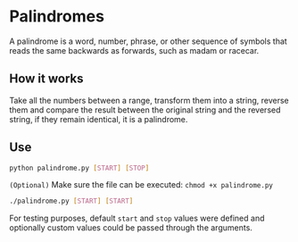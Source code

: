 # Palindromes

A palindrome is a word, number, phrase, or other sequence of symbols that reads the same backwards as forwards, such as madam or racecar.

## How it works

Take all the numbers between a range, transform them into a string, reverse them and compare the result between the original string and the reversed string, if they remain identical, it is a palindrome.

## Use

```bash
python palindrome.py [START] [STOP]
```

 `(Optional)` Make sure the file can be executed: `chmod +x palindrome.py`

```bash 
./palindrome.py [START] [START]
```

For testing purposes, default `start` and `stop` values ​​were defined and optionally custom values ​​could be passed through the arguments.